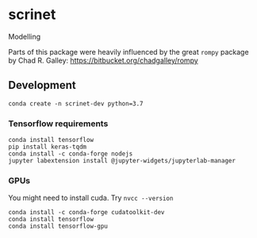 # scrinet

Modelling

Parts of this package were heavily influenced by the great `rompy` package by Chad R. Galley: https://bitbucket.org/chadgalley/rompy

## Development

```
conda create -n scrinet-dev python=3.7
```

### Tensorflow requirements

```
conda install tensorflow
pip install keras-tqdm
conda install -c conda-forge nodejs
jupyter labextension install @jupyter-widgets/jupyterlab-manager
```

### GPUs

You might need to install cuda. Try `nvcc --version`

```
conda install -c conda-forge cudatoolkit-dev
conda install tensorflow
conda install tensorflow-gpu
```
